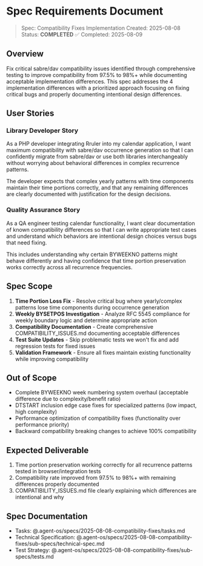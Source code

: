 # Spec Requirements Document

> Spec: Compatibility Fixes Implementation
> Created: 2025-08-08
> Status: **COMPLETED** ✅
> Completed: 2025-08-09

## Overview

Fix critical sabre/dav compatibility issues identified through comprehensive testing to improve compatibility from 97.5% to 98%+ while documenting acceptable implementation differences. This spec addresses the 4 implementation differences with a prioritized approach focusing on fixing critical bugs and properly documenting intentional design differences.

## User Stories

### Library Developer Story

As a PHP developer integrating Rruler into my calendar application, I want maximum compatibility with sabre/dav occurrence generation so that I can confidently migrate from sabre/dav or use both libraries interchangeably without worrying about behavioral differences in complex recurrence patterns.

The developer expects that complex yearly patterns with time components maintain their time portions correctly, and that any remaining differences are clearly documented with justification for the design decisions.

### Quality Assurance Story

As a QA engineer testing calendar functionality, I want clear documentation of known compatibility differences so that I can write appropriate test cases and understand which behaviors are intentional design choices versus bugs that need fixing.

This includes understanding why certain BYWEEKNO patterns might behave differently and having confidence that time portion preservation works correctly across all recurrence frequencies.

## Spec Scope

1. **Time Portion Loss Fix** - Resolve critical bug where yearly/complex patterns lose time components during occurrence generation
2. **Weekly BYSETPOS Investigation** - Analyze RFC 5545 compliance for weekly boundary logic and determine appropriate action
3. **Compatibility Documentation** - Create comprehensive COMPATIBILITY_ISSUES.md documenting acceptable differences
4. **Test Suite Updates** - Skip problematic tests we won't fix and add regression tests for fixed issues
5. **Validation Framework** - Ensure all fixes maintain existing functionality while improving compatibility

## Out of Scope

- Complete BYWEEKNO week numbering system overhaul (acceptable difference due to complexity/benefit ratio)
- DTSTART inclusion edge case fixes for specialized patterns (low impact, high complexity)
- Performance optimization of compatibility fixes (functionality over performance priority)
- Backward compatibility breaking changes to achieve 100% compatibility

## Expected Deliverable

1. Time portion preservation working correctly for all recurrence patterns tested in browser/integration tests
2. Compatibility rate improved from 97.5% to 98%+ with remaining differences properly documented
3. COMPATIBILITY_ISSUES.md file clearly explaining which differences are intentional and why

## Spec Documentation

- Tasks: @.agent-os/specs/2025-08-08-compatibility-fixes/tasks.md
- Technical Specification: @.agent-os/specs/2025-08-08-compatibility-fixes/sub-specs/technical-spec.md
- Test Strategy: @.agent-os/specs/2025-08-08-compatibility-fixes/sub-specs/tests.md